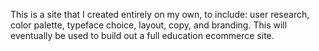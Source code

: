 This is a site that I created entirely on my own, to include: user research, color palette, typeface choice, layout, copy, and branding. This will eventually be used to build out a full education ecommerce site. 
